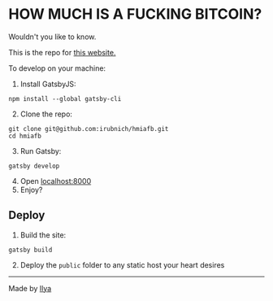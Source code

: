 # HOW MUCH IS A FUCKING BITCOIN?
Wouldn't you like to know.

This is the repo for [this website.](https://howmuchisafuckingbitcoin.com)

To develop on your machine:

1. Install GatsbyJS:

```
npm install --global gatsby-cli
```

2. Clone the repo:

```
git clone git@github.com:irubnich/hmiafb.git
cd hmiafb
```

3. Run Gatsby:

```
gatsby develop
```

4. Open [localhost:8000]()
5. Enjoy?

## Deploy

1. Build the site:

```
gatsby build
```

2. Deploy the `public` folder to any static host your heart desires

---

Made by [Ilya](https://twitter.com/irubnich)